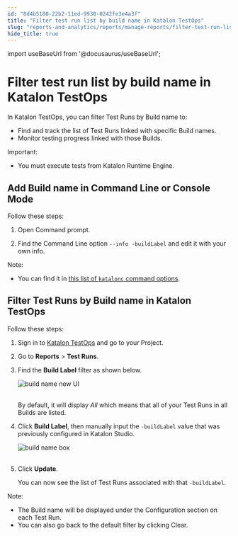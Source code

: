 ```yaml
---
id: "8d4b5180-22b2-11ed-9930-0242fe3e4a3f"
title: "Filter test run list by build name in Katalon TestOps"
slug: "reports-and-analytics/reports/manage-reports/filter-test-run-list-by-build-name-in-katalon-testops"
hide_title: true
---
```

import useBaseUrl from '@docusaurus/useBaseUrl';


# <a id="id" class="anchor_top_offset"/><a id="ariaid-title1" class="anchor_top_offset"/>Filter test run  list by build name in <span xmlns="http://www.w3.org/1999/xhtml" className="ph">Katalon TestOps</span> 

<p xmlns="http://www.w3.org/1999/xhtml" className="p">In Katalon TestOps, you can filter Test Runs by Build name   to:</p> 
<ul xmlns="http://www.w3.org/1999/xhtml" className="ul"><li className="li">Find and track the list of Test Runs linked with specific Build     names.</li><li className="li">Monitor testing progress linked with those Builds.</li></ul> 
<div xmlns="http://www.w3.org/1999/xhtml" className="note important note_important"><span className="note__title">Important:</span> 
  <ul className="ul"><li className="li">You must execute tests from Katalon Runtime Engine.</li></ul>
</div>

## <a id="id_1" class="anchor_top_offset"/>Add Build name in Command Line or Console Mode

<div xmlns="http://www.w3.org/1999/xhtml" className="p">Follow these steps:<ol className="ol"><li className="li"><p className="p">Open Command prompt.</p></li><li className="li"><p className="p">Find the Command Line option <code className="ph codeph">--info -buildLabel</code> and edit it with your
        own info.</p></li></ol></div>
<div xmlns="http://www.w3.org/1999/xhtml" className="note note note_note"><span className="note__title">Note:</span> 
  <ul className="ul"><li className="li"><p className="p">You can find it in <a className="xref j-external-link" href="https://docs.katalon.com/katalon-studio/docs/console-mode-execution.html#general-options" target="_blank">this
          list of <code className="ph codeph">katalonc</code> command options</a>.</p></li></ul>
</div>

## <a id="id_2" class="anchor_top_offset"/>Filter Test Runs by Build name in Katalon TestOps

<div xmlns="http://www.w3.org/1999/xhtml" className="p">Follow these steps: <ol className="ol"><li className="li"><p className="p">Sign in to <a className="xref j-external-link" href="https://testops.katalon.io/login" target="_blank">Katalon TestOps</a> and go
        to your Project.</p></li><li className="li"><p className="p">Go to <strong className="ph b">Reports</strong> &gt; <strong className="ph b">Test Runs</strong>.</p></li><li className="li"><p className="p">Find the <strong className="ph b">Build Label</strong> filter as shown below.</p><p className="p"><img className="image" src={useBaseUrl("https://github.com/katalon-studio/docs-images/raw/master/katalon-analytics/docs/testops-may-filter-test-runs-list-by-build-name/build-label-button-2.png")} alt="build name new UI" /><br /><br />
      </p><p className="p">By default, it will display <em className="ph i">All</em> which means that all of
        your Test Runs in all Builds are listed.</p></li><li className="li"><p className="p">Click <strong className="ph b">Build Label</strong>, then manually input the
        <code className="ph codeph">-buildLabel</code> value that was previously configured in
        Katalon Studio.</p>
      <p className="p">
        <img className="image" src={useBaseUrl("https://github.com/katalon-studio/docs-images/raw/master/katalon-analytics/docs/testops-may-filter-test-runs-list-by-build-name/build-label-box.png")} width={400} alt="build name box" /><br /><br />
      </p>
    </li><li className="li">
      <p className="p">Click <strong className="ph b">Update</strong>.</p>
      <p className="p">You can now see the list of Test Runs associated with that <code className="ph codeph">-buildLabel</code>.</p>
    </li></ol><div className="note note note_note"><span className="note__title">Note:</span> 
    <ul className="ul"><li className="li">The Build name will be displayed under the <span className="ph uicontrol">Configuration</span> section on each Test Run.</li><li className="li">You can also go back to the default filter by clicking <span className="ph uicontrol">Clear</span>.</li></ul>
  </div></div>
